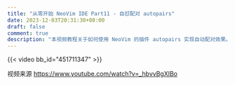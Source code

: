 ```yaml
---
title: "从零开始 NeoVim IDE Part11 - 自怼配对 autopairs"
date: 2023-12-03T20:31:30+08:00
draft: false
comment: true
description: "本视频教程关于如何使用 NeoVim 的插件 autopairs 实现自动配对效果。"
---
```


{{< video bb_id="451711347" >}}

视频来源 https://www.youtube.com/watch?v=_hbvvBgXlBo

